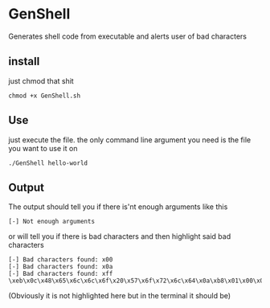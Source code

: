 # GenShell
Generates shell code from executable and alerts user of bad characters
## install
just chmod that shit
```
chmod +x GenShell.sh
```
## Use
just execute the file.
the only command line argument you need is the file you want to use it on
```
./GenShell hello-world
```
## Output
The output should tell you if there is'nt enough arguments like this
```
[-] Not enough arguments
```
or will tell you if there is bad characters and then highlight said bad characters
```
[-] Bad characters found: x00
[-] Bad characters found: x0a
[-] Bad characters found: xff
\xeb\x0c\x48\x65\x6c\x6c\x6f\x20\x57\x6f\x72\x6c\x64\x0a\xb8\x01\x00\x00\x00\x48\x31\xff\x48\x83\xc7\x01\x48\x8d\x35\xe1\xff\xff\xff\x48\x31\xd2\x48\x83\xc2\x0c\x0f\x05\x48\x31\xc0\x48\x83\xc0\x3c\x48\x31\xff\x0f\x05
```
(Obviously it is not highlighted here but in the terminal it should be)
